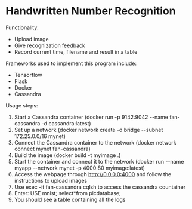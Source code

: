 Handwritten Number Recognition
====================
Functionality:
* Upload image
* Give recognization feedback
* Record current time, filename and result in a table

Frameworks used to implement this program include:
* Tensorflow
* Flask
* Docker
* Cassandra

Usage steps:
1. Start a Cassandra container (docker run -p 9142:9042 --name fan-cassandra -d cassandra:latest)
2. Set up a network (docker network create -d bridge --subnet 172.25.0.0/16 mynet)
3. Connect the Cassandra container to the network (docker network connect mynet fan-cassandra)
4. Build the image (docker build -t myimage .)
5. Start the container and connect it to the network (docker run --name myapp --network mynet -p 4000:80 myimage:latest)
6. Access the webpage through http://0.0.0.0:4000 and follow the instructions to upload images
7. Use exec -it fan-cassandra cqlsh to access the cassandra countainer
8. Enter:
       	USE mnist;
       	select*from picdatabase;
9. You should see a table containing all the logs
    
    



